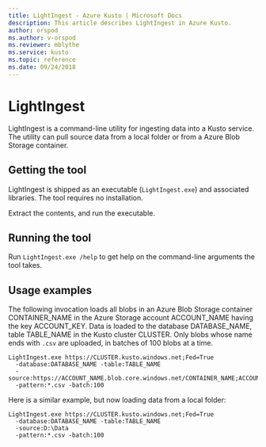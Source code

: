 ```yaml
---
title: LightIngest - Azure Kusto | Microsoft Docs
description: This article describes LightIngest in Azure Kusto.
author: orspod
ms.author: v-orspod
ms.reviewer: mblythe
ms.service: kusto
ms.topic: reference
ms.date: 09/24/2018
---
```

# LightIngest

LightIngest is a command-line utility for ingesting data into a Kusto service.
The utility can pull source data from a local folder or from a Azure Blob Storage
container.

## Getting the tool

LightIngest is shipped as an executable (`LightIngest.exe`) and associated libraries.
The tool requires no installation.

Extract the contents, and run the executable.

## Running the tool

Run `LightIngest.exe /help` to get help on the command-line arguments the tool takes. 

## Usage examples

The following invocation loads all blobs in an Azure Blob Storage container
CONTAINER_NAME in the Azure Storage account ACCOUNT_NAME having the key ACCOUNT_KEY.
Data is loaded to the database DATABASE_NAME, table TABLE_NAME in the Kusto cluster CLUSTER.
Only blobs whose name ends with `.csv` are uploaded, in batches of 100 blobs at a time.

```
LightIngest.exe https://CLUSTER.kusto.windows.net;Fed=True
  -database:DATABASE_NAME -table:TABLE_NAME
  -source:https://ACCOUNT_NAME.blob.core.windows.net/CONTAINER_NAME;ACCOUNT_KEY
  -pattern:*.csv -batch:100 
```

Here is a similar example, but now loading data from a local folder:

```
LightIngest.exe https://CLUSTER.kusto.windows.net;Fed=True
  -database:DATABASE_NAME -table:TABLE_NAME 
  -source:D:\Data 
  -pattern:*.csv -batch:100 
```
